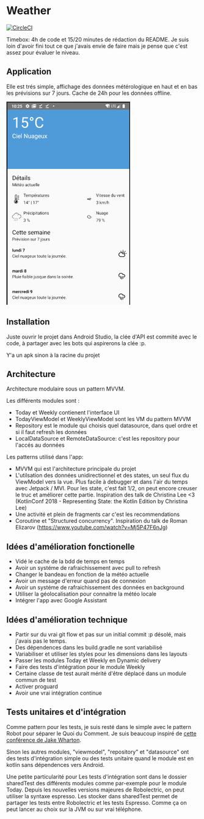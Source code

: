 # Weather

[![CircleCI](https://circleci.com/gh/DevHugo/weather/tree/master.svg?style=svg)](https://circleci.com/gh/DevHugo/weather/tree/master)

Timebox: 4h de code et 15/20 minutes de rédaction du README.
Je suis loin d'avoir fini tout ce que j'avais envie de faire mais je pense que c'est assez pour évaluer le niveau.

## Application

Elle est trés simple, affichage des données métérologique en haut et en bas les prévisions sur 7 jours. Cache de 24h pour les données offline.

![Image de l'application](screenshoot/app.png "Title")

## Installation

Juste ouvrir le projet dans Android Studio, la clée d'API est commité avec le code, à partager avec les bots qui aspirerons la clée :p.

Y'a un apk sinon à la racine du projet

## Architecture

Architecture modulaire sous un pattern MVVM.

Les différents modules sont :
 - Today et Weekly contienent l'interface UI
 - TodayViewModel et WeeklyViewModel sont les VM du pattern MVVM
 - Repository est le module qui choisis quel datasource, dans quel ordre et si il faut refresh les données
 - LocalDataSource et RemoteDataSource: c'est les repository pour l'accés au données

Les patterns utilisé dans l'app:
 - MVVM qui est l'architecture principale du projet
 - L'utilsation des données unidirectionnel et des states, un seul flux du ViewModel vers la vue. Plus facile à debugger et dans l'air du temps avec Jetpack / MVI.
 Pour les state, c'est fait 1/2, on peut encore creuser le truc et améliorer cette partie.
 Inspiration des talk de Christina Lee <3 (KotlinConf 2018 - Representing State: the Kotlin Edition by Christina Lee)
 - Une activité et plein de fragments car c'est les recommendations
 - Coroutine et "Structured concurrency". Inspiration du talk de Roman Elizarov (https://www.youtube.com/watch?v=Mj5P47F6nJg)

## Idées d'amélioration fonctionelle

 - Vidé le cache de la bdd de temps en temps
 - Avoir un systéme de rafraichissement avec pull to refresh
 - Changer le bandeau en fonction de la météo actuelle
 - Avoir un message d'erreur quand pas de connexion
 - Avoir un systéme de rafraichissement des données en background
 - Utiliser la géolocalisation pour connaitre la météo locale
 - Intégrer l'app avec Google Assistant

## Idées d'amélioration technique

  - Partir sur du vrai git flow et pas sur un initial commit :p désolé, mais j'avais pas le temps.
  - Des dépendences dans les build.gradle ne sont variabilisé
  - Variabiliser et utiliser les styles pour les dimensions dans les layouts
  - Passer les modules Today et Weekly en Dynamic delivery
  - Faire des tests d'intégration pour le module Weekly
  - Certaine classe de test aurait mérité d'être déplacé dans un module commun de test
  - Activer proguard
  - Avoir une vrai intégration continue

## Tests unitaires et d'intégration

Comme pattern pour les tests, je suis resté dans le simple avec le pattern Robot pour séparer le Quoi du Comment.
Je suis beaucoup inspiré de [cette conférence de Jake Wharton](https://jakewharton.com/testing-robots/).

Sinon les autres modules, "viewmodel", "repository" et "datasource" ont des tests d'intégration simple ou des tests unitaire quand le module est en kotlin sans dépendences vers Android.

Une petite particularité pour Les tests d'intégration sont dans le dossier sharedTest des différents modules comme par-exemple pour le module Today.
Depuis les nouvelles versions majeures de Robolectric, on peut utiliser la syntaxe espresso.
Les stocker dans sharedTest permet de partager les tests entre Robolectric et les tests Espresso. Comme ça on peut lancer au choix sur la JVM ou sur vrai téléphone.